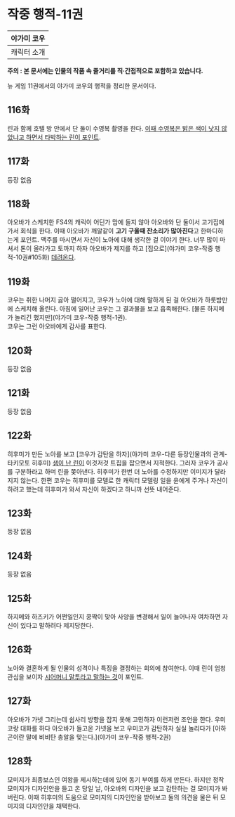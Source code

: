 # 작중 행적-11권

| 야가미 코우 |
| ---------- |
| 캐릭터 소개 |


**주의 : 본 문서에는 인물의 작품 속 줄거리를 직·간접적으로 포함하고 있습니다.** <br>

뉴 게임 11권에서의 야가미 코우의 행적을 정리한 문서이다.

## 116화

린과 함께 호텔 방 안에서 단 둘이 수영복 촬영을 한다. [이때 수영복은 밝은 색이 낫지 않았냐고 하면서 타박하는 린이 포인트](코우린).

## 117화

등장 없음

## 118화

아오바가 스케치한 FS4의 캐릭이 어딘가 맘에 들지 않아 아오바와 단 둘이서 고기집에 가서 회식을 한다.
이때 아오바가 깨알같이 **고기 구울때 잔소리가 많아진다**고 한마디하는게 포인트.
맥주를 마시면서 자신이 노아에 대해 생각한 걸 이야기 한다.
너무 많이 마셔서 톤이 올라가고 토까지 하자 아오바가 제지를 하고 [집으로](야가미 코우-작중 행적-10권#105화) [데려온다](코우린).

## 119화

코우는 취한 나머지 곯아 떨어지고, 코우가 노아에 대해 말하게 된 걸 아오바가 하룻밤만에 스케치해 올린다.
아침에 일어난 코우는 그 결과물을 보고 흡족해한다.
[물론 하지메가 놀리긴 했지만](야가미 코우-작중 행적-1권).  
코우는 그런 아오바에게 감사를 표한다.

## 120화

등장 없음

## 121화

등장 없음

## 122화

히후미가 만든 노아를 보고 [코우가 감탄을 하자](야가미 코우-다른 등장인물과의 관계-타키모토 히후미) [샘이 난 린이](코우린) 이것저것 트집을 잡으면서 지적한다.
그러자 코우가 공사를 구분하라고 하며 린을 쫒아낸다.
히후미가 한번 더 노아를 수정하지만 이미지가 달라지지 않는다.
한편 코우는 히후미를 모델로 한 캐릭터 모델링 일을 윤에게 주거나 자신이 하려고 했는데 히후미가 와서 자신이 하겠다고 하니까 선뜻 내어준다.

## 123화

등장 없음

## 124화

등장 없음

## 125화

하지메와 하즈키가 어쩐일인지 쿵짝이 맞아 사양을 변경해서 일이 늘어나자 여차하면 자신이 있다고 말하려다 제지당한다.

## 126화

노아와 결혼하게 될 인물의 성격이나 특징을 결정하는 회의에 참여한다.
이때 린이 엄청 관심을 보이자 [시어머니 말투라고 말하는 것](코우린)이 포인트.

## 127화

아오바가 가넷 그리는데 쉽사리 방향을 잡지 못해 고민하자 이런저런 조언을 한다.
우미코랑 대화를 하다 아오바가 들고온 가넷을 보고 우미코가 감탄하자 실실 놀리다가 [아하곤이란 말에 비비탄 총알을 맞는다.](야가미 코우-작중 행적-2권)

## 128화

모미지가 최종보스인 여왕을 제시하는데에 있어 동기 부여를 하게 만든다.
하지만 정작 모미지가 디자인안을 들고 온 당일 닐, 아오바의 디자인을 보고 감탄하는 걸 모미지가 봐버린다.
이때 히후미의 도움으로 모미지의 디자인안을 받아보고 둘의 의견을 물은 뒤 모미지의 디자인안을 채택한다.

